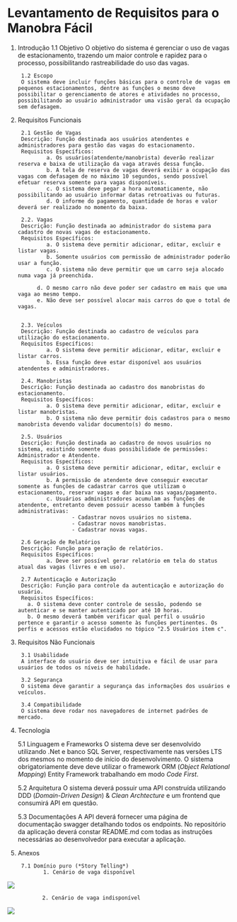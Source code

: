 # Levantamento de Requisitos para o Manobra Fácil
1. Introdução
        1.1 Objetivo
        O objetivo do sistema é gerenciar o uso de vagas de estacionamento, trazendo um maior controle e rapidez para o processo, possibilitando rastreabilidade do uso das vagas.

        1.2 Escopo
        O sistema deve incluir funções básicas para o controle de vagas em pequenos estacionamentos, dentre as funções o mesmo deve possibilitar o gerenciamento de atores e atividades no processo, possibilitando ao usuário administrador uma visão geral da ocupação sem defasagem.

2. Requisitos Funcionais

        2.1 Gestão de Vagas
        Descrição: Função destinada aos usuários atendentes e administradores para gestão das vagas do estacionamento.
        Requisitos Específicos:
                a. Os usuários(atendente/manobrista) deverão realizar reserva e baixa de utilização da vaga através dessa função.
                b. A tela de reserva de vagas deverá exibir a ocupação das vagas com defasagem de no máximo 10 segundos, sendo possível efetuar reserva somente para vagas disponíveis.
                c. O sistema deve pegar a hora automaticamente, não possibilitando ao usuário informar datas retroativas ou futuras.
                d. O informe do pagamento, quantidade de horas e valor deverá ser realizado no momento da baixa.
 
        2.2. Vagas
        Descrição: Função destinada ao administrador do sistema para cadastro de novas vagas de estacionamento.
        Requisitos Específicos:
                a. O sistema deve permitir adicionar, editar, excluir e listar vagas.
                b. Somente usuários com permissão de administrador poderão usar a função.
                c. O sistema não deve permitir que um carro seja alocado numa vaga já preenchida.

             d. O mesmo carro não deve poder ser cadastro em mais que uma vaga ao mesmo tempo.
             e. Não deve ser possível alocar mais carros do que o total de vagas.

        
        2.3. Veículos
        Descrição: Função destinada ao cadastro de veículos para utilização do estacionamento.
        Requisitos Específicos:
                a. O sistema deve permitir adicionar, editar, excluir e listar carros.
                b. Essa função deve estar disponível aos usuários atendentes e administradores.
                
        2.4. Manobristas
        Descrição: Função destinada ao cadastro dos manobristas do estacionamento.
        Requisitos Específicos:
                a. O sistema deve permitir adicionar, editar, excluir e listar manobristas.
                b. O sistema não deve permitir dois cadastros para o mesmo manobrista devendo validar documento(s) do mesmo.
                
        2.5. Usuários
        Descrição: Função destinada ao cadastro de novos usuários no sistema, existindo somente duas possibilidade de permissões: Administrador e Atendente.
        Requisitos Específicos:
                a. O sistema deve permitir adicionar, editar, excluir e listar usuários.
                b. A permissão de atendente deve conseguir executar somente as funções de cadastrar carros que utilizam o estacionamento, reservar vagas e dar baixa nas vagas/pagamento.
                c. Usuários administradores acumulam as funções de atendente, entretanto devem possuir acesso também à funções administrativas: 
                        - Cadastrar novos usuários no sistema.
                        - Cadastrar novos manobristas.
                        - Cadastrar novas vagas.
                        
        2.6 Geração de Relatórios
        Descrição: Função para geração de relatórios.
        Requisitos Específicos:
                a. Deve ser possível gerar relatório em tela do status atual das vagas (livres e em uso).

        2.7 Autenticação e Autorização
        Descrição: Função para controle da autenticação e autorização do usuário.
        Requisitos Específicos:
          a. O sistema deve conter controle de sessão, podendo se autenticar e se manter autenticado por até 10 horas.
          b. O mesmo deverá também verificar qual perfil o usuário pertence e garantir o acesso somente às funções pertinentes. Os perfis e acessos estão elucidados no tópico "2.5 Usuários item c".

3. Requisitos Não Funcionais

        3.1 Usabilidade
        A interface do usuário deve ser intuitiva e fácil de usar para usuários de todos os níveis de habilidade.

        3.2 Segurança
        O sistema deve garantir a segurança das informações dos usuários e veículos.

        3.4 Compatibilidade
        O sistema deve rodar nos navegadores de internet padrões de mercado.

5. Tecnologia
      
      5.1 Linguagem e Frameworks
        O sistema deve ser desenvolvido utilizando .Net e banco SQL Server, respectivamente nas versões LTS dos mesmos no momento de início do desenvolvimento. O sistema obrigatoriamente deve deve utilizar o framework ORM (*Object Relational Mapping*) Entity Framework trabalhando em modo *Code First*. 
      
      5.2 Arquitetura
        O sistema deverá possuir uma API construída utilizando DDD (*Domain-Driven Design*) & *Clean Archtecture* e um frontend que consumirá API em questão.

      5.3 Documentações
        A API deverá fornecer uma página de documentação swagger detalhando todos os endpoints. No repositório da aplicação deverá constar README.md com todas as instruções necessárias ao desenvolvedor para executar a aplicação. 

7. Anexos

        7.1 Domínio puro (*Story Telling*)
               1. Cenário de vaga disponível
                  

![](https://paper-attachments.dropboxusercontent.com/s_8C8A6195AB63C5B54441FE2FA9AF7242A73AEA158D32C9EEB19DB3B097A05576_1696990058820_image.png)


               2. Cenário de vaga indisponível
                  

![](https://paper-attachments.dropboxusercontent.com/s_8C8A6195AB63C5B54441FE2FA9AF7242A73AEA158D32C9EEB19DB3B097A05576_1696990126535_image.png)








